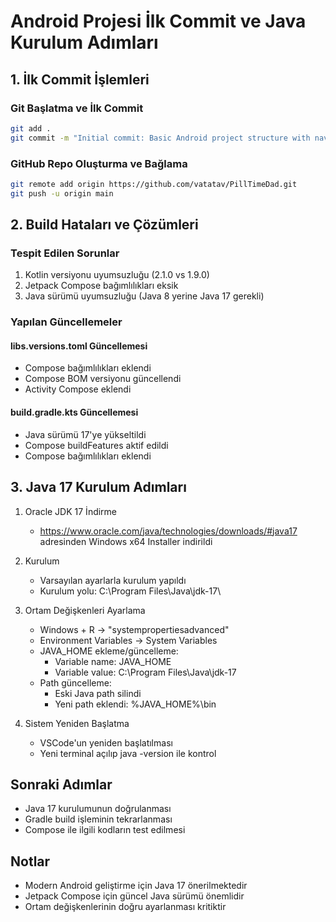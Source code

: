 # Android Projesi İlk Commit ve Java Kurulum Adımları

## 1. İlk Commit İşlemleri

### Git Başlatma ve İlk Commit
```bash
git add .
git commit -m "Initial commit: Basic Android project structure with navigation components"
```

### GitHub Repo Oluşturma ve Bağlama
```bash
git remote add origin https://github.com/vatatav/PillTimeDad.git
git push -u origin main
```

## 2. Build Hataları ve Çözümleri

### Tespit Edilen Sorunlar
1. Kotlin versiyonu uyumsuzluğu (2.1.0 vs 1.9.0)
2. Jetpack Compose bağımlılıkları eksik
3. Java sürümü uyumsuzluğu (Java 8 yerine Java 17 gerekli)

### Yapılan Güncellemeler

#### libs.versions.toml Güncellemesi
- Compose bağımlılıkları eklendi
- Compose BOM versiyonu güncellendi
- Activity Compose eklendi

#### build.gradle.kts Güncellemesi
- Java sürümü 17'ye yükseltildi
- Compose buildFeatures aktif edildi
- Compose bağımlılıkları eklendi

## 3. Java 17 Kurulum Adımları

1. Oracle JDK 17 İndirme
   - https://www.oracle.com/java/technologies/downloads/#java17 adresinden Windows x64 Installer indirildi

2. Kurulum
   - Varsayılan ayarlarla kurulum yapıldı
   - Kurulum yolu: C:\Program Files\Java\jdk-17\

3. Ortam Değişkenleri Ayarlama
   - Windows + R -> "systempropertiesadvanced"
   - Environment Variables -> System Variables
   - JAVA_HOME ekleme/güncelleme:
     * Variable name: JAVA_HOME
     * Variable value: C:\Program Files\Java\jdk-17
   - Path güncelleme:
     * Eski Java path silindi
     * Yeni path eklendi: %JAVA_HOME%\bin

4. Sistem Yeniden Başlatma
   - VSCode'un yeniden başlatılması
   - Yeni terminal açılıp java -version ile kontrol

## Sonraki Adımlar
- Java 17 kurulumunun doğrulanması
- Gradle build işleminin tekrarlanması
- Compose ile ilgili kodların test edilmesi

## Notlar
- Modern Android geliştirme için Java 17 önerilmektedir
- Jetpack Compose için güncel Java sürümü önemlidir
- Ortam değişkenlerinin doğru ayarlanması kritiktir